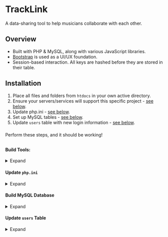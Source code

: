 
# TrackLink

A data-sharing tool to help musicians collaborate with each other.

## Overview

* Built with PHP & MySQL, along with various JavaScript libraries.
* [Bootstrap](http://getbootstrap.com) is used as a UI/UX foundation.
* Session-based interaction. All keys are hashed before they are stored in their table.

## Installation

1. Place all files and folders from `htdocs` in your own active directory.
2. Ensure your servers/services will support this specific project - [see below](#build-tools).
3. Update php.ini - [see below](#update-phpini).
4. Set up MySQL tables - [see below](#build-mysql-database).
5. Update `users` table with new login information - [see below](#update-users-table).

###
Perform these steps, and it should be working!
##

#### Build Tools:

<details>

<summary>Expand</summary>

Here's a list of the external tools I used when developing this project.

| Service    | Version |
|------------|---------|
| MAMP       | 4.1.1   |
| Apache     | 2.2.31  |
| PHP        | 7.1.1   |
| MySQL      | 5.6.35  |
| phpMyAdmin | 4.6.5.2 |

</details>

#### Update `php.ini`

<details>

<summary>Expand</summary>

- Your php.ini will likely need to be updated to allow for larger file uploads, I recommend these values:

###### LINE 373

```php
post_max_size = 256M
```

###### LINE 481

```php
upload_max_filesize = 256M
```

</details>

#### Build MySQL Database

<details>

<summary>Expand</summary>

- Update username & password for MySQL server & in `includes/dbh.inc.php`.
- Create `tracklink` database, then run this SQL:

```sql
SET SQL_MODE = "NO_AUTO_VALUE_ON_ZERO";
SET time_zone = "+00:00";

--
-- Database: `tracklink`
--

CREATE TABLE `projectfiles` (
  `uuid` int(11) NOT NULL,
  `proj_uuid` int(11) NOT NULL,
  `user_uuid` int(11) NOT NULL,
  `role` tinytext NOT NULL,
  `description` tinytext NOT NULL,
  `filetype` tinytext NOT NULL,
  `time_uploaded` datetime NOT NULL
) ENGINE=InnoDB DEFAULT CHARSET=utf8 ROW_FORMAT=COMPACT;

CREATE TABLE `projects` (
  `uuid` int(11) NOT NULL,
  `user_uuid` int(11) NOT NULL,
  `name` tinytext NOT NULL,
  `lyrics` text NOT NULL,
  `timestamp` datetime NOT NULL
) ENGINE=InnoDB DEFAULT CHARSET=utf8;

CREATE TABLE `users` (
  `uuid` int(11) NOT NULL,
  `name` tinytext NOT NULL,
  `hash` tinytext NOT NULL,
  `role` tinytext NOT NULL
) ENGINE=InnoDB DEFAULT CHARSET=utf8;

INSERT INTO `users` (`uuid`, `name`, `hash`, `role`) VALUES
(1, 'admin-username', 'hashed-password', 'admin'),
(2, 'user-username', 'hashed-password', 'user');

ALTER TABLE `projectfiles`
  ADD PRIMARY KEY (`uuid`),
  ADD UNIQUE KEY `stem_id` (`uuid`);

ALTER TABLE `projects`
  ADD PRIMARY KEY (`uuid`),
  ADD UNIQUE KEY `uid` (`uuid`);

ALTER TABLE `users`
  ADD PRIMARY KEY (`uuid`),
  ADD UNIQUE KEY `uuid` (`uuid`);

ALTER TABLE `projectfiles`
  MODIFY `uuid` int(11) NOT NULL AUTO_INCREMENT, AUTO_INCREMENT=27;

ALTER TABLE `projects`
  MODIFY `uuid` int(11) NOT NULL AUTO_INCREMENT, AUTO_INCREMENT=10;

ALTER TABLE `users`
  MODIFY `uuid` int(11) NOT NULL AUTO_INCREMENT, AUTO_INCREMENT=11;
```

</details>

#### Update `users` Table

<details>

<summary>Expand</summary>

- Either delete the original rows or modify them to your own accord
	- If creating new rows, `uuid` is set to Auto-Increment - no need to enter a value
	- `name` will be whatever you want the user's username to be
	- `hash` will be the hashed version of the user's password
		- I included my easy hashing tool with the rest of the project in `includes/tools/hash_gen.php`. You'll have to include it manually if you want to use it, or create your own HTML that includes it.
	- `role` will either `user` or `admin`
		- As of now, the only difference is the ability to delete a project. Admins will have more access soon.

</details>
